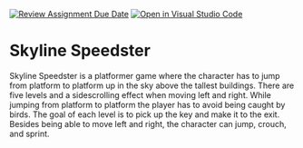[![Review Assignment Due Date](https://classroom.github.com/assets/deadline-readme-button-24ddc0f5d75046c5622901739e7c5dd533143b0c8e959d652212380cedb1ea36.svg)](https://classroom.github.com/a/B2OnycBl)
[![Open in Visual Studio Code](https://classroom.github.com/assets/open-in-vscode-718a45dd9cf7e7f842a935f5ebbe5719a5e09af4491e668f4dbf3b35d5cca122.svg)](https://classroom.github.com/online_ide?assignment_repo_id=15143568&assignment_repo_type=AssignmentRepo)
# Skyline Speedster

Skyline Speedster is a platformer game where the character has to jump from platform to platform up in the sky above the tallest buildings. There are five levels and a sidescrolling effect when moving left and right. While jumping from platform to platform the player has to avoid being caught by birds. The goal of each level is to pick up the key and make it to the exit. Besides being able to move left and right, the character can jump, crouch, and sprint.